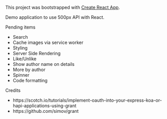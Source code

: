 This project was bootstrapped with [Create React App](https://github.com/facebookincubator/create-react-app).

Demo application to use 500px API with React.

<div>Pending items</div>
<ul>
	<li>Search</li>
	<li>Cache images via service worker</li>
	<li>Styling</li>
	<li>Server Side Rendering</li>
	<li>Like/Unlike</li>
	<li>Show author name on details</li>
	<li>More by author</li>
	<li>Spinner</li>
	<li>Code formatting</li>
</ul>
<div>Credits</div>
<ul>
	<li>https://scotch.io/tutorials/implement-oauth-into-your-express-koa-or-hapi-applications-using-grant</li>
	<li>https://github.com/simov/grant</li>
</ul>